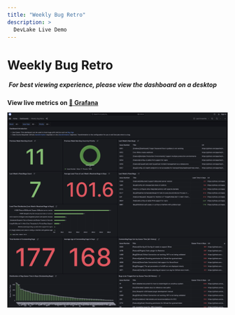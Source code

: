 ```yaml
---
title: "Weekly Bug Retro"
description: >
  DevLake Live Demo
---
```


# Weekly Bug Retro

<div className="info">
  <h5>
    <img
      src="https://user-images.githubusercontent.com/84442212/197146839-c2d116e6-e0b8-40a0-bb29-e51fb4805a81.png"
      alt=""
      width="3%"
    /> For best viewing experience, please view the dashboard on a desktop
  </h5>
</div>

**View live metrics on [🔗 Grafana](https://grafana-lake.demo.devlake.io/d/-5EKA5w7k/weekly-bug-retro?orgId=1&from=now-6M&to=now)**

![WeeklyBugRetro](./WeeklyBugRetro.png)

<!-- <iframe src="https://grafana-lake.demo.devlake.io/d/-5EKA5w7k/weekly-bug-retro?orgId=1&from=now-6M&to=now" width="135%" height="3040px"></iframe> -->
